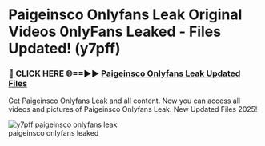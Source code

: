 # Paigeinsco Onlyfans Leak Original Videos 0nlyFans Leaked - Files Updated! (y7pff)

<h3>🔴 CLICK HERE 🌐==►► <a href="https://tinyurl.com/2jnfzry5" rel="nofollow">Paigeinsco Onlyfans Leak Updated Files</a></h3>

Get Paigeinsco Onlyfans Leak and all content. Now you can access all videos and pictures of Paigeinsco Onlyfans Leak. New Updated Files 2025!

[![y7pff](https://i.imgur.com/GyGTBgg.gif)](https://tinyurl.com/2jnfzry5)
paigeinsco onlyfans leak<br>
paigeinsco onlyfans leaked